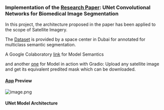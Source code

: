 ### Implementation of the [Research Paper](https://arxiv.org/pdf/1505.04597v1.pdf): UNet Convolutional Networks for Biomedical Image Segmentation

In this project, the architecture proposed in the paper has been applied to the scope of Satellite Imagery.

The [Dataset](https://humansintheloop.org/resources/datasets/semantic-segmentation-dataset-2/) is provided by a space center in Dubai for annotated for multiclass semantic segmentation.

A Google Colaboratory [link](https://colab.research.google.com/drive/1sL0Up6n0Kpc4vle7n88wG9WLOEyaOrqO?usp=sharing) for Model Semantics 

and another [one](https://huggingface.co/spaces/hrootscraft/satellite-semantic-segmentation-pred) for Model in action with Gradio: Upload any satellite image and get its equivalent predited mask which can be downloaded.

#### [App](https://huggingface.co/spaces/hrootscraft/satellite-semantic-segmentation-pred) Preview
![image.png](https://github.com/rbb-99/semantic-segmentation-paper-implement/blob/main/app.png?raw=true)

#### UNet Model Architecture
 
